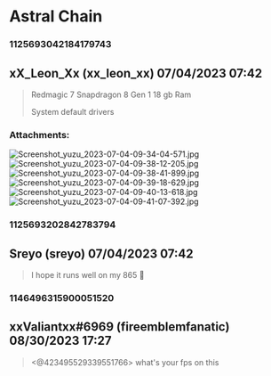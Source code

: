 # Astral Chain
### 1125693042184179743
## xX_Leon_Xx (xx_leon_xx) 07/04/2023 07:42 

> Redmagic 7
> Snapdragon 8 Gen 1
> 18 gb Ram
> 
> System default drivers
### Attachments: 
![Screenshot_yuzu_2023-07-04-09-34-04-571.jpg](https://yuzudiscordbackup.s3.us-west-2.amazonaws.com/files-media/1125693042184179743_Screenshot_yuzu_2023-07-04-09-34-04-571.jpg)
![Screenshot_yuzu_2023-07-04-09-38-12-205.jpg](https://yuzudiscordbackup.s3.us-west-2.amazonaws.com/files-media/1125693042184179743_Screenshot_yuzu_2023-07-04-09-38-12-205.jpg)
![Screenshot_yuzu_2023-07-04-09-38-41-899.jpg](https://yuzudiscordbackup.s3.us-west-2.amazonaws.com/files-media/1125693042184179743_Screenshot_yuzu_2023-07-04-09-38-41-899.jpg)
![Screenshot_yuzu_2023-07-04-09-39-18-629.jpg](https://yuzudiscordbackup.s3.us-west-2.amazonaws.com/files-media/1125693042184179743_Screenshot_yuzu_2023-07-04-09-39-18-629.jpg)
![Screenshot_yuzu_2023-07-04-09-40-13-618.jpg](https://yuzudiscordbackup.s3.us-west-2.amazonaws.com/files-media/1125693042184179743_Screenshot_yuzu_2023-07-04-09-40-13-618.jpg)
![Screenshot_yuzu_2023-07-04-09-41-07-392.jpg](https://yuzudiscordbackup.s3.us-west-2.amazonaws.com/files-media/1125693042184179743_Screenshot_yuzu_2023-07-04-09-41-07-392.jpg)

### 1125693202842783794
## Sreyo (sreyo) 07/04/2023 07:42 

> I hope it runs well on my 865 🥹

### 1146496315900051520
## xxValiantxx#6969 (fireemblemfanatic) 08/30/2023 17:27 

> <@423495529339551766> what's your fps on this

